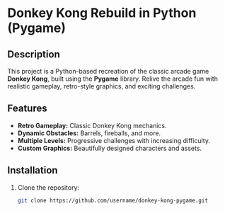 # Donkey Kong Rebuild in Python (Pygame)

## Description
This project is a Python-based recreation of the classic arcade game **Donkey Kong**, built using the **Pygame** library. Relive the arcade fun with realistic gameplay, retro-style graphics, and exciting challenges.

## Features
- **Retro Gameplay:** Classic Donkey Kong mechanics.
- **Dynamic Obstacles:** Barrels, fireballs, and more.
- **Multiple Levels:** Progressive challenges with increasing difficulty.
- **Custom Graphics:** Beautifully designed characters and assets.

## Installation
1. Clone the repository:
   ```bash
   git clone https://github.com/username/donkey-kong-pygame.git
